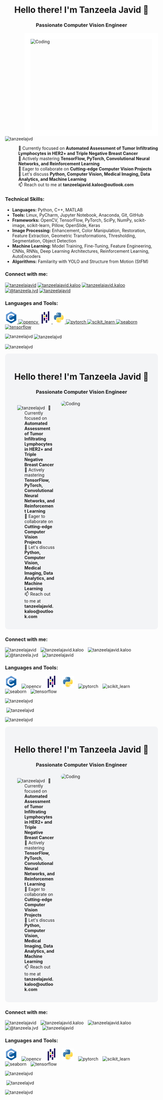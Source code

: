 
<h1 align="center">Hello there! I'm Tanzeela Javid 👋</h1>
<h3 align="center">Passionate Computer Vision Engineer</h3>

<img align="right" alt="Coding" height="300" width="400" src="https://cdn.dribbble.com/users/331265/screenshots/2498700/ana-d-small.gif" style="border: 20px solid #ffffff;">


<p align="left"> <img src="https://komarev.com/ghpvc/?username=tanzeelajvd&label=Profile%20views&color=0e75b6&style=flat" alt="tanzeelajvd" /> </p>

<ul style="list-style-type: none; margin-left: 20px;">
    <li>🔭 Currently focused on <strong>Automated Assessment of Tumor Infiltrating Lymphocytes in HER2+ and Triple Negative Breast Cancer</strong></li>
    <li>🌱 Actively mastering <strong>TensorFlow, PyTorch, Convolutional Neural Networks, and Reinforcement Learning</strong></li>
    <li>👯 Eager to collaborate on <strong>Cutting-edge Computer Vision Projects</strong></li>
    <li>💬 Let's discuss <strong>Python, Computer Vision, Medical Imaging, Data Analytics, and Machine Learning</strong></li>
    <li>📫 Reach out to me at <strong>tanzeelajavid.kaloo@outlook.com</strong></li>
</ul>

### Technical Skills:
- **Languages:** Python, C++, MATLAB
- **Tools:** Linux, PyCharm, Jupyter Notebook, Anaconda, Git, GitHub
- **Frameworks:** OpenCV, TensorFlow, PyTorch, SciPy, NumPy, scikit-image, scikit-learn, Pillow, OpenSlide, Keras
- **Image Processing:** Enhancement, Color Manipulation, Restoration, Feature Extraction, Geometric Transformations, Thresholding, Segmentation, Object Detection
- **Machine Learning:** Model Training, Fine-Tuning, Feature Engineering, CNNs, RNNs, Deep Learning Architectures, Reinforcement Learning, AutoEncoders
- **Algorithms:** Familarity with YOLO and Structure from Motion (StFM)



<h3 align="left">Connect with me:</h3>
<p align="left">
<a href="https://kaggle.com/tanzeelajavid" target="blank"><img align="center" src="https://raw.githubusercontent.com/rahuldkjain/github-profile-readme-generator/master/src/images/icons/Social/kaggle.svg" alt="tanzeelajavid" height="30" width="40" /></a>
<a href="https://fb.com/tanzeelajavid.kaloo" target="blank"><img align="center" src="https://raw.githubusercontent.com/rahuldkjain/github-profile-readme-generator/master/src/images/icons/Social/facebook.svg" alt="tanzeelajavid.kaloo" height="30" width="40" /></a>
<a href="https://instagram.com/tanzeelajavid.kaloo" target="blank"><img align="center" src="https://raw.githubusercontent.com/rahuldkjain/github-profile-readme-generator/master/src/images/icons/Social/instagram.svg" alt="tanzeelajavid.kaloo" height="30" width="40" /></a>
<a href="https://medium.com/@tanzeela.jvd" target="blank"><img align="center" src="https://raw.githubusercontent.com/rahuldkjain/github-profile-readme-generator/master/src/images/icons/Social/medium.svg" alt="@tanzeela.jvd" height="30" width="40" /></a>
<a href="https://auth.geeksforgeeks.org/user/tanzeelajavid" target="blank"><img align="center" src="https://raw.githubusercontent.com/rahuldkjain/github-profile-readme-generator/master/src/images/icons/Social/geeks-for-geeks.svg" alt="tanzeelajavid" height="30" width="40" /></a>
</p>

<h3 align="left">Languages and Tools:</h3>
<p align="left"> <a href="https://www.cprogramming.com/" target="_blank" rel="noreferrer"> <img src="https://raw.githubusercontent.com/devicons/devicon/master/icons/c/c-original.svg" alt="c" width="40" height="40"/> </a> <a href="https://opencv.org/" target="_blank" rel="noreferrer"> <img src="https://www.vectorlogo.zone/logos/opencv/opencv-icon.svg" alt="opencv" width="40" height="40"/> </a> <a href="https://pandas.pydata.org/" target="_blank" rel="noreferrer"> <img src="https://raw.githubusercontent.com/devicons/devicon/2ae2a900d2f041da66e950e4d48052658d850630/icons/pandas/pandas-original.svg" alt="pandas" width="40" height="40"/> </a> <a href="https://www.python.org" target="_blank" rel="noreferrer"> <img src="https://raw.githubusercontent.com/devicons/devicon/master/icons/python/python-original.svg" alt="python" width="40" height="40"/> </a> <a href="https://pytorch.org/" target="_blank" rel="noreferrer"> <img src="https://www.vectorlogo.zone/logos/pytorch/pytorch-icon.svg" alt="pytorch" width="40" height="40"/> </a> <a href="https://scikit-learn.org/" target="_blank" rel="noreferrer"> <img src="https://upload.wikimedia.org/wikipedia/commons/0/05/Scikit_learn_logo_small.svg" alt="scikit_learn" width="40" height="40"/> </a> <a href="https://seaborn.pydata.org/" target="_blank" rel="noreferrer"> <img src="https://seaborn.pydata.org/_images/logo-mark-lightbg.svg" alt="seaborn" width="40" height="40"/> </a> <a href="https://www.tensorflow.org" target="_blank" rel="noreferrer"> <img src="https://www.vectorlogo.zone/logos/tensorflow/tensorflow-icon.svg" alt="tensorflow" width="40" height="40"/> </a> </p>

<p><img align="left" src="https://github-readme-stats.vercel.app/api/top-langs?username=tanzeelajvd&show_icons=true&locale=en&layout=compact" alt="tanzeelajvd" /></p>

<p>&nbsp;<img align="center" src="https://github-readme-stats.vercel.app/api?username=tanzeelajvd&show_icons=true&locale=en" alt="tanzeelajvd" /></p>

<p><img align="center" src="https://github-readme-streak-stats.herokuapp.com/?user=tanzeelajvd&" alt="tanzeelajvd" /></p>






<div style="background-color: #f3f4f6; padding: 20px; border-radius: 10px; margin-bottom: 20px;">
    <h1 style="text-align: center; margin-bottom: 10px;">Hello there! I'm Tanzeela Javid 👋</h1>
    <h3 style="text-align: center; margin-bottom: 20px;">Passionate Computer Vision Engineer</h3>
    <img src="https://cdn.dribbble.com/users/331265/screenshots/2498700/ana-d-small.gif" alt="Coding" style="float: right; width: 300px; border-radius: 10px; margin-left: 20px;">
    <div style="overflow: hidden;">
        <p style="margin-left: 20px; margin-right: 20px;"> <img src="https://komarev.com/ghpvc/?username=tanzeelajvd&label=Profile%20views&color=0e75b6&style=flat" alt="tanzeelajvd" style="float: left; margin-right: 10px;" /> </p>
        <ul style="list-style-type: none; margin-left: 20px;">
            <li>🔭 Currently focused on <strong>Automated Assessment of Tumor Infiltrating Lymphocytes in HER2+ and Triple Negative Breast Cancer</strong></li>
            <li>🌱 Actively mastering <strong>TensorFlow, PyTorch, Convolutional Neural Networks, and Reinforcement Learning</strong></li>
            <li>👯 Eager to collaborate on <strong>Cutting-edge Computer Vision Projects</strong></li>
            <li>💬 Let's discuss <strong>Python, Computer Vision, Medical Imaging, Data Analytics, and Machine Learning</strong></li>
            <li>📫 Reach out to me at <strong>tanzeelajavid.kaloo@outlook.com</strong></li>
        </ul>
    </div>
</div>

<h3 style="text-align: left;">Connect with me:</h3>
<p style="text-align: left;">
    <a href="https://kaggle.com/tanzeelajavid" target="_blank" style="text-decoration: none; margin-right: 10px;"><img src="https://raw.githubusercontent.com/rahuldkjain/github-profile-readme-generator/master/src/images/icons/Social/kaggle.svg" alt="tanzeelajavid" height="30" width="40" /></a>
    <a href="https://fb.com/tanzeelajavid.kaloo" target="_blank" style="text-decoration: none; margin-right: 10px;"><img src="https://raw.githubusercontent.com/rahuldkjain/github-profile-readme-generator/master/src/images/icons/Social/facebook.svg" alt="tanzeelajavid.kaloo" height="30" width="40" /></a>
    <a href="https://instagram.com/tanzeelajavid.kaloo" target="_blank" style="text-decoration: none; margin-right: 10px;"><img src="https://raw.githubusercontent.com/rahuldkjain/github-profile-readme-generator/master/src/images/icons/Social/instagram.svg" alt="tanzeelajavid.kaloo" height="30" width="40" /></a>
    <a href="https://medium.com/@tanzeela.jvd" target="_blank" style="text-decoration: none; margin-right: 10px;"><img src="https://raw.githubusercontent.com/rahuldkjain/github-profile-readme-generator/master/src/images/icons/Social/medium.svg" alt="@tanzeela.jvd" height="30" width="40" /></a>
    <a href="https://auth.geeksforgeeks.org/user/tanzeelajavid" target="_blank" style="text-decoration: none; margin-right: 10px;"><img src="https://raw.githubusercontent.com/rahuldkjain/github-profile-readme-generator/master/src/images/icons/Social/geeks-for-geeks.svg" alt="tanzeelajavid" height="30" width="40" /></a>
</p>

<h3 style="text-align: left;">Languages and Tools:</h3>
<p style="text-align: left;">
    <a href="https://www.cprogramming.com/" target="_blank" rel="noreferrer" style="text-decoration: none; margin-right: 10px;"><img src="https://raw.githubusercontent.com/devicons/devicon/master/icons/c/c-original.svg" alt="c" width="40" height="40"/></a>
    <a href="https://opencv.org/" target="_blank" rel="noreferrer" style="text-decoration: none; margin-right: 10px;"><img src="https://www.vectorlogo.zone/logos/opencv/opencv-icon.svg" alt="opencv" width="40" height="40"/></a>
    <a href="https://pandas.pydata.org/" target="_blank" rel="noreferrer" style="text-decoration: none; margin-right: 10px;"><img src="https://raw.githubusercontent.com/devicons/devicon/2ae2a900d2f041da66e950e4d48052658d850630/icons/pandas/pandas-original.svg" alt="pandas" width="40" height="40"/></a>
    <a href="https://www.python.org" target="_blank" rel="noreferrer" style="text-decoration: none; margin-right: 10px;"><img src="https://raw.githubusercontent.com/devicons/devicon/master/icons/python/python-original.svg" alt="python" width="40" height="40"/></a>
    <a href="https://pytorch.org/" target="_blank" rel="noreferrer" style="text-decoration: none; margin-right: 10px;"><img src="https://www.vectorlogo.zone/logos/pytorch/pytorch-icon.svg" alt="pytorch" width="40" height="40"/></a>
    <a href="https://scikit-learn.org/" target="_blank" rel="noreferrer" style="text-decoration: none; margin-right: 10px;"><img src="https://upload.wikimedia.org/wikipedia/commons/0/05/Scikit_learn_logo_small.svg" alt="scikit_learn" width="40" height="40"/></a>
    <a href="https://seaborn.pydata.org/" target="_blank" rel="noreferrer" style="text-decoration: none; margin-right: 10px;"><img src="https://seaborn.pydata.org/_images/logo-mark-lightbg.svg" alt="seaborn" width="40" height="40"/></a>
    <a href="https://www.tensorflow.org" target="_blank" rel="noreferrer" style="text-decoration: none; margin-right: 10px;"><img src="https://www.vectorlogo.zone/logos/tensorflow/tensorflow-icon.svg" alt="tensorflow" width="40" height="40"/></a>
</p>

<p style="clear: both;"></p>

<p><img src="https://github-readme-stats.vercel.app/api/top-langs/?username=tanzeelajvd&layout=compact&theme=dark" alt="tanzeelajvd" /></p>

<p>&nbsp;<img src="https://github-readme-stats.vercel.app/api?username=tanzeelajvd&show_icons=true&theme=dark" alt="tanzeelajvd" /></p>

<p><img src="https://github-readme-streak-stats.herokuapp.com/?user=tanzeelajvd&theme=dark" alt="tanzeelajvd" /></p>









<div style="background-color: #f3f4f6; padding: 20px; border-radius: 10px; margin-bottom: 20px;">
    <h1 style="text-align: center; margin-bottom: 10px;">Hello there! I'm Tanzeela Javid 👋</h1>
    <h3 style="text-align: center; margin-bottom: 20px;">Passionate Computer Vision Engineer</h3>
    <img src="https://cdn.dribbble.com/users/331265/screenshots/2498700/ana-d-small.gif" alt="Coding" style="float: right; width: 300px; border-radius: 10px; margin-left: 20px;">
    <div style="overflow: hidden;">
        <p style="margin-left: 20px; margin-right: 20px;"> <img src="https://komarev.com/ghpvc/?username=tanzeelajvd&label=Profile%20views&color=0e75b6&style=flat" alt="tanzeelajvd" style="float: left; margin-right: 10px;" /> </p>
        <ul style="list-style-type: none; margin-left: 20px;">
            <li>🔭 Currently focused on <strong>Automated Assessment of Tumor Infiltrating Lymphocytes in HER2+ and Triple Negative Breast Cancer</strong></li>
            <li>🌱 Actively mastering <strong>TensorFlow, PyTorch, Convolutional Neural Networks, and Reinforcement Learning</strong></li>
            <li>👯 Eager to collaborate on <strong>Cutting-edge Computer Vision Projects</strong></li>
            <li>💬 Let's discuss <strong>Python, Computer Vision, Medical Imaging, Data Analytics, and Machine Learning</strong></li>
            <li>📫 Reach out to me at <strong>tanzeelajavid.kaloo@outlook.com</strong></li>
        </ul>
    </div>
</div>

<h3 style="text-align: left;">Connect with me:</h3>
<p style="text-align: left;">
    <a href="https://kaggle.com/tanzeelajavid" target="_blank" style="text-decoration: none; margin-right: 10px;"><img src="https://raw.githubusercontent.com/rahuldkjain/github-profile-readme-generator/master/src/images/icons/Social/kaggle.svg" alt="tanzeelajavid" height="30" width="40" /></a>
    <a href="https://fb.com/tanzeelajavid.kaloo" target="_blank" style="text-decoration: none; margin-right: 10px;"><img src="https://raw.githubusercontent.com/rahuldkjain/github-profile-readme-generator/master/src/images/icons/Social/facebook.svg" alt="tanzeelajavid.kaloo" height="30" width="40" /></a>
    <a href="https://instagram.com/tanzeelajavid.kaloo" target="_blank" style="text-decoration: none; margin-right: 10px;"><img src="https://raw.githubusercontent.com/rahuldkjain/github-profile-readme-generator/master/src/images/icons/Social/instagram.svg" alt="tanzeelajavid.kaloo" height="30" width="40" /></a>
    <a href="https://medium.com/@tanzeela.jvd" target="_blank" style="text-decoration: none; margin-right: 10px;"><img src="https://raw.githubusercontent.com/rahuldkjain/github-profile-readme-generator/master/src/images/icons/Social/medium.svg" alt="@tanzeela.jvd" height="30" width="40" /></a>
    <a href="https://auth.geeksforgeeks.org/user/tanzeelajavid" target="_blank" style="text-decoration: none; margin-right: 10px;"><img src="https://raw.githubusercontent.com/rahuldkjain/github-profile-readme-generator/master/src/images/icons/Social/geeks-for-geeks.svg" alt="tanzeelajavid" height="30" width="40" /></a>
</p>

<h3 style="text-align: left;">Languages and Tools:</h3>
<p style="text-align: left;">
    <a href="https://www.cprogramming.com/" target="_blank" rel="noreferrer" style="text-decoration: none; margin-right: 10px;"><img src="https://raw.githubusercontent.com/devicons/devicon/master/icons/c/c-original.svg" alt="c" width="40" height="40"/></a>
    <a href="https://opencv.org/" target="_blank" rel="noreferrer" style="text-decoration: none; margin-right: 10px;"><img src="https://www.vectorlogo.zone/logos/opencv/opencv-icon.svg" alt="opencv" width="40" height="40"/></a>
    <a href="https://pandas.pydata.org/" target="_blank" rel="noreferrer" style="text-decoration: none; margin-right: 10px;"><img src="https://raw.githubusercontent.com/devicons/devicon/2ae2a900d2f041da66e950e4d48052658d850630/icons/pandas/pandas-original.svg" alt="pandas" width="40" height="40"/></a>
    <a href="https://www.python.org" target="_blank" rel="noreferrer" style="text-decoration: none; margin-right: 10px;"><img src="https://raw.githubusercontent.com/devicons/devicon/master/icons/python/python-original.svg" alt="python" width="40" height="40"/></a>
    <a href="https://pytorch.org/" target="_blank" rel="noreferrer" style="text-decoration: none; margin-right: 10px;"><img src="https://www.vectorlogo.zone/logos/pytorch/pytorch-icon.svg" alt="pytorch" width="40" height="40"/></a>
    <a href="https://scikit-learn.org/" target="_blank" rel="noreferrer" style="text-decoration: none; margin-right: 10px;"><img src="https://upload.wikimedia.org/wikipedia/commons/0/05/Scikit_learn_logo_small.svg" alt="scikit_learn" width="40" height="40"/></a>
    <a href="https://seaborn.pydata.org/" target="_blank" rel="noreferrer" style="text-decoration: none; margin-right: 10px;"><img src="https://seaborn.pydata.org/_images/logo-mark-lightbg.svg" alt="seaborn" width="40" height="40"/></a>
    <a href="https://www.tensorflow.org" target="_blank" rel="noreferrer" style="text-decoration: none; margin-right: 10px;"><img src="https://www.vectorlogo.zone/logos/tensorflow/tensorflow-icon.svg" alt="tensorflow" width="40" height="40"/></a>
</p>

<p style="clear: both;"></p>

<p align="left"><img src="https://github-readme-stats.vercel.app/api/top-langs/?username=tanzeelajvd&layout=compact&theme=dark" alt="tanzeelajvd" /></p>

<p align="left">&nbsp;<img src="https://github-readme-stats.vercel.app/api?username=tanzeelajvd&show_icons=true&theme=dark" alt="tanzeelajvd" /></p>

<p align="left"><img src="https://github-readme-streak-stats.herokuapp.com/?user=tanzeelajvd&theme=dark" alt="tanzeelajvd" /></p>








